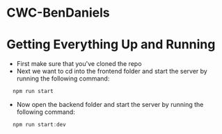 # CWC-BenDaniels

# Getting Everything Up and Running
- First make sure that you've cloned the repo
- Next we want to cd into the frontend folder and start the server by running the following command:
```javascript
  npm run start
```
- Now open the backend folder and start the server by running the following command:
```javascript
  npm run start:dev
```
   
